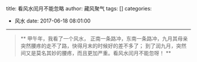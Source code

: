 title: 看风水闰月不能忽略
author: 藏风聚气
tags: []
categories:
  - 风水
date: 2017-06-18 08:01:00
---

>**
甲午年，我看了一个风水，
正南一条路冲，东南一条路冲，九月其母亲突然腰疼的走不了路，快得月末的时候好的差不多了；
到了润九月，突然间又是莫名其妙的腰疼，而且更加严重。看风水闰月不能忽呀！
**